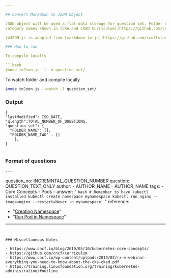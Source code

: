 ```yaml
---

## Convert Markdown to JSON Object 

JSON object will be used a flat data storage for question set. Folder names are similar to the to 
category names shown in [CKA and CKAD Curriculum](https://github.com/cncf/curriculum).

toJSON.js is adapted from [markdown-to-js](https://github.com/scottstanfield/markdown-to-json/tree/1f672307ae360fcd0abbae1e0dfe5caba46e8e6e)

### How to run

To compile locally

```bash
$node toJson.js -l -m question_set/
```

To watch folder and compile locally
```bash
$node toJson.js --watch -l question_set/
```

### Output

```
{
"lastModified": ISO_DATE,
"qlength":TOTAL_NUMBER_OF_QUESTIONS,
"question_set": {
  "FOLDER_NAME": [],
  "FOLDER_NAME_TWO" : []
    },
}       


```

### Format of questions

```
---
```

question_no: INCREMNTAL_QUESTION_NUMBER
question: QUESTION_TEXT_ONLY
author: 
    - AUTHOR_NAME
    - AUTHOR_NAME
tags: 
    - Core Concepts
    - Pods
    - 
answer: "
    ```bash
    # Remember to have kubectl installed
    kubectl create namespace mynamespace
    kubectl run nginx --image=nginx --restart=Never -n mynamespace
    ```
    "
reference:
   - "[Creating Namespace](https://kubernetes.io/docs/tasks/administer-cluster/namespaces/#creating-a-new-namespace)"
   - "[Run Pod in Namespace](https://kubernetes.io/docs/tasks/administer-cluster/namespaces/#creating-a-new-namespace)" 
---
```


### Miscellaneous Notes

- https://www.cncf.io/blog/2019/05/10/kubernetes-core-concepts/
- https://github.com/cncf/curriculum
- https://www.cncf.io/wp-content/uploads/2019/02/rx-m-webinar-everything-you-need-to-know-about-the-cka-ckad.pdf
- https://training.linuxfoundation.org/training/kubernetes-administration/#outline
